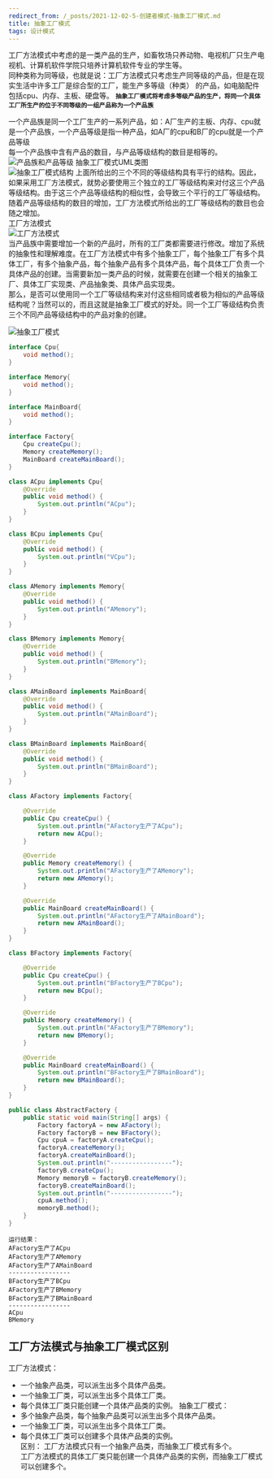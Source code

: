 ```yaml
---
redirect_from: /_posts/2021-12-02-5-创建者模式-抽象工厂模式.md
title: 抽象工厂模式
tags: 设计模式
---
```


工厂方法模式中考虑的是一类产品的生产，如畜牧场只养动物、电视机厂只生产电视机、计算机软件学院只培养计算机软件专业的学生等。  
同种类称为同等级，也就是说：工厂方法模式只考虑生产同等级的产品，但是在现实生活中许多工厂是综合型的工厂，能生产多等级（种类） 的产品，如电脑配件包括cpu、内存、主板、硬盘等。
**`抽象工厂模式将考虑多等级产品的生产，将同一个具体工厂所生产的位于不同等级的一组产品称为一个产品族`**  

一个产品族是同一个工厂生产的一系列产品，如：A厂生产的主板、内存、cpu就是一个产品族，一个产品等级是指一种产品，如A厂的cpu和B厂的cpu就是一个产品等级  
每一个产品族中含有产品的数目，与产品等级结构的数目是相等的。    
![产品族和产品等级](/assets/image/设计模式/抽象工厂模式/产品族和产品等级.jpg)
抽象工厂模式UML类图  
![抽象工厂模式结构](/assets/image/设计模式/抽象工厂模式/抽象工厂模式结构.jpg)
上面所给出的三个不同的等级结构具有平行的结构。因此，如果采用工厂方法模式，就势必要使用三个独立的工厂等级结构来对付这三个产品等级结构。由于这三个产品等级结构的相似性，会导致三个平行的工厂等级结构。随着产品等级结构的数目的增加，工厂方法模式所给出的工厂等级结构的数目也会随之增加。    
工厂方法模式  
![工厂方法模式](/assets/image/设计模式/抽象工厂模式/抽象工厂模式.jpg)  
当产品族中需要增加一个新的产品时，所有的工厂类都需要进行修改。增加了系统的抽象性和理解难度。在工厂方法模式中有多个抽象工厂，每个抽象工厂有多个具体工厂，有多个抽象产品，每个抽象产品有多个具体产品，每个具体工厂负责一个具体产品的创建。当需要新加一类产品的时候，就需要在创建一个相关的抽象工厂、具体工厂实现类、产品抽象类、具体产品实现类。  
那么，是否可以使用同一个工厂等级结构来对付这些相同或者极为相似的产品等级结构呢？当然可以的，而且这就是抽象工厂模式的好处。同一个工厂等级结构负责三个不同产品等级结构中的产品对象的创建。

![抽象工厂模式](/D:\IdeaProjects\fishingcat97.github.io\assets\image\设计模式\抽象工厂模式\抽象工厂模式.jpg)
```java
interface Cpu{
    void method();
}

interface Memory{
    void method();
}

interface MainBoard{
    void method();
}

interface Factory{
    Cpu createCpu();
    Memory createMemory();
    MainBoard createMainBoard();
}

class ACpu implements Cpu{
    @Override
    public void method() {
        System.out.println("ACpu");
    }
}

class BCpu implements Cpu{
    @Override
    public void method() {
        System.out.println("VCpu");
    }
}

class AMemory implements Memory{
    @Override
    public void method() {
        System.out.println("AMemory");
    }
}

class BMemory implements Memory{
    @Override
    public void method() {
        System.out.println("BMemory");
    }
}

class AMainBoard implements MainBoard{
    @Override
    public void method() {
        System.out.println("AMainBoard");
    }
}

class BMainBoard implements MainBoard{
    @Override
    public void method() {
        System.out.println("BMainBoard");
    }
}

class AFactory implements Factory{

    @Override
    public Cpu createCpu() {
        System.out.println("AFactory生产了ACpu");
        return new ACpu();
    }

    @Override
    public Memory createMemory() {
        System.out.println("AFactory生产了AMemory");
        return new AMemory();
    }

    @Override
    public MainBoard createMainBoard() {
        System.out.println("AFactory生产了AMainBoard");
        return new AMainBoard();
    }
}

class BFactory implements Factory{

    @Override
    public Cpu createCpu() {
        System.out.println("BFactory生产了BCpu");
        return new BCpu();
    }

    @Override
    public Memory createMemory() {
        System.out.println("AFactory生产了BMemory");
        return new BMemory();
    }

    @Override
    public MainBoard createMainBoard() {
        System.out.println("BFactory生产了BMainBoard");
        return new BMainBoard();
    }
}
```
```java
public class AbstractFactory {
    public static void main(String[] args) {
        Factory factoryA = new AFactory();
        Factory factoryB = new BFactory();
        Cpu cpuA = factoryA.createCpu();
        factoryA.createMemory();
        factoryA.createMainBoard();
        System.out.println("-----------------");
        factoryB.createCpu();
        Memory memoryB = factoryB.createMemory();
        factoryB.createMainBoard();
        System.out.println("-----------------");
        cpuA.method();
        memoryB.method();
    }
}
```
```text
运行结果：    
AFactory生产了ACpu
AFactory生产了AMemory
AFactory生产了AMainBoard
-----------------
BFactory生产了BCpu
AFactory生产了BMemory
BFactory生产了BMainBoard
-----------------
ACpu
BMemory
```
## 工厂方法模式与抽象工厂模式区别
工厂方法模式：  
- 一个抽象产品类，可以派生出多个具体产品类。   
- 一个抽象工厂类，可以派生出多个具体工厂类。   
- 每个具体工厂类只能创建一个具体产品类的实例。
抽象工厂模式：  
- 多个抽象产品类，每个抽象产品类可以派生出多个具体产品类。   
- 一个抽象工厂类，可以派生出多个具体工厂类。   
- 每个具体工厂类可以创建多个具体产品类的实例。   
区别：
工厂方法模式只有一个抽象产品类，而抽象工厂模式有多个。   
工厂方法模式的具体工厂类只能创建一个具体产品类的实例，而抽象工厂模式可以创建多个。